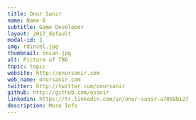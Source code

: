 ```yaml
---
title: Onur Sanır
name: Name-8
subtitle: Game Developer
layout: 2017_default
modal-id: 1
img: rdincel.jpg
thumbnail: onsan.jpg
alt: Picture of TBD
topic: topic
website: http://onursanir.com
web_name: onursanir.com
twitter: http://twitter.com/onursanir
github: http://github.com/osanir
linkedin: https://tr.linkedin.com/in/onur-sanir-a7058b127
description: More Info
---
```

